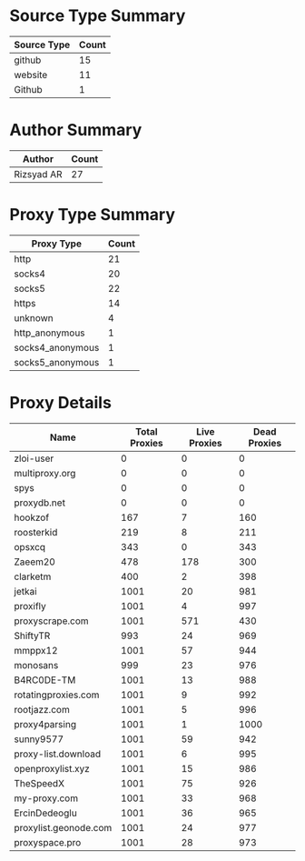 # Source Type Summary

| Source Type | Count |
|-------------|-------|
| github | 15 |
| website | 11 |
| Github | 1 |


# Author Summary

| Author | Count |
|--------|-------|
| Rizsyad AR | 27 |


# Proxy Type Summary

| Proxy Type | Count |
|------------|-------|
| http | 21 |
| socks4 | 20 |
| socks5 | 22 |
| https | 14 |
| unknown | 4 |
| http_anonymous | 1 |
| socks4_anonymous | 1 |
| socks5_anonymous | 1 |


# Proxy Details

| Name | Total Proxies | Live Proxies | Dead Proxies |
|------|---------------|--------------|---------------|
| zloi-user | 0 | 0 | 0 |
| multiproxy.org | 0 | 0 | 0 |
| spys | 0 | 0 | 0 |
| proxydb.net | 0 | 0 | 0 |
| hookzof | 167 | 7 | 160 |
| roosterkid | 219 | 8 | 211 |
| opsxcq | 343 | 0 | 343 |
| Zaeem20 | 478 | 178 | 300 |
| clarketm | 400 | 2 | 398 |
| jetkai | 1001 | 20 | 981 |
| proxifly | 1001 | 4 | 997 |
| proxyscrape.com | 1001 | 571 | 430 |
| ShiftyTR | 993 | 24 | 969 |
| mmppx12 | 1001 | 57 | 944 |
| monosans | 999 | 23 | 976 |
| B4RC0DE-TM | 1001 | 13 | 988 |
| rotatingproxies.com | 1001 | 9 | 992 |
| rootjazz.com | 1001 | 5 | 996 |
| proxy4parsing | 1001 | 1 | 1000 |
| sunny9577 | 1001 | 59 | 942 |
| proxy-list.download | 1001 | 6 | 995 |
| openproxylist.xyz | 1001 | 15 | 986 |
| TheSpeedX | 1001 | 75 | 926 |
| my-proxy.com | 1001 | 33 | 968 |
| ErcinDedeoglu | 1001 | 36 | 965 |
| proxylist.geonode.com | 1001 | 24 | 977 |
| proxyspace.pro | 1001 | 28 | 973 |

